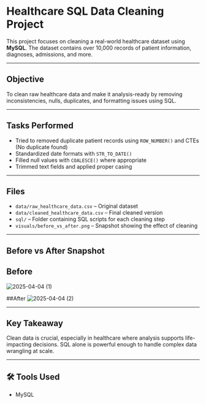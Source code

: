 # Healthcare SQL Data Cleaning Project

This project focuses on cleaning a real-world healthcare dataset using **MySQL**. The dataset contains over 10,000 records of patient information, diagnoses, admissions, and more.

---

## Objective

To clean raw healthcare data and make it analysis-ready by removing inconsistencies, nulls, duplicates, and formatting issues using SQL.

---

##  Tasks Performed

- Tried to removed duplicate patient records using `ROW_NUMBER()` and CTEs (No duplicate found)
- Standardized date formats with `STR_TO_DATE()`
- Filled null values with `COALESCE()` where appropriate
- Trimmed text fields and applied proper casing
  
---

## Files

- `data/raw_healthcare_data.csv` – Original dataset
- `data/cleaned_healthcare_data.csv` – Final cleaned version
- `sql/` – Folder containing SQL scripts for each cleaning step
- `visuals/before_vs_after.png` – Snapshot showing the effect of cleaning

---

##  Before vs After Snapshot

## Before
![2025-04-04 (1)](https://github.com/user-attachments/assets/3053d325-5a17-41cc-bc92-24fbb85cd0ff)

##After
![2025-04-04 (2)](https://github.com/user-attachments/assets/f45c2063-f392-452f-808e-4951d8cb40b0)


---

## Key Takeaway

Clean data is crucial, especially in healthcare where analysis supports life-impacting decisions. SQL alone is powerful enough to handle complex data wrangling at scale.

---

## 🛠️ Tools Used

- MySQL  



